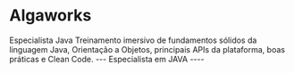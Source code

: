 # Algaworks

Especialista Java
Treinamento imersivo de fundamentos sólidos da linguagem Java, Orientação a Objetos, principais APIs da plataforma, boas práticas e Clean Code.
--- Especialista em JAVA ----


<a href="https://www.google.com/imgres?imgurl=https%3A%2F%2Fd33wubrfki0l68.cloudfront.net%2F0d897ea647784884d47d2c892bcb613bc1c862e8%2Fa0e06%2Fimages%2Fcurso%2Fespecialista-java.f0979675950da663e0b4fac5399fb72b67ea3fb8f5ebef98464c41b652bbecf1.png&imgrefurl=https%3A%2F%2Fwww.algaworks.com%2F&tbnid=Y6YNlXWWl_CNVM&vet=12ahUKEwj-28X2j8z5AhUEAbkGHW4rA-MQMygDegUIARC1AQ..i&docid=XO0v1toyaW3BZM&w=601&h=355&q=algaworks%20java&ved=2ahUKEwj-28X2j8z5AhUEAbkGHW4rA-MQMygDegUIARC1AQ"><img src="" alt="" style=""></a>

